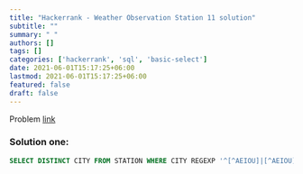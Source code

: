 ```yaml
---
title: "Hackerrank - Weather Observation Station 11 solution"
subtitle: ""
summary: " "
authors: []
tags: []
categories: ['hackerrank', 'sql', 'basic-select']
date: 2021-06-01T15:17:25+06:00
lastmod: 2021-06-01T15:17:25+06:00
featured: false
draft: false
---
```

Problem [link](https://www.hackerrank.com/challenges/weather-observation-station-11)

### Solution one:

```sql
SELECT DISTINCT CITY FROM STATION WHERE CITY REGEXP '^[^AEIOU]|[^AEIOU]$';
```
